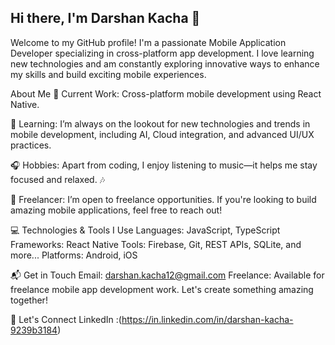 ## Hi there, I'm Darshan Kacha 👋
Welcome to my GitHub profile! I'm a passionate Mobile Application Developer specializing in cross-platform app development. I love learning new technologies and am constantly exploring innovative ways to enhance my skills and build exciting mobile experiences.

About Me
🔨 Current Work: Cross-platform mobile development using React Native.

🌱 Learning: I’m always on the lookout for new technologies and trends in mobile development, including AI, Cloud integration, and advanced UI/UX practices.

🎧 Hobbies: Apart from coding, I enjoy listening to music—it helps me stay focused and relaxed. 🎶

💼 Freelancer: I’m open to freelance opportunities. If you're looking to build amazing mobile applications, feel free to reach out!

💻 Technologies & Tools I Use
Languages: JavaScript, TypeScript
Frameworks: React Native
Tools: Firebase, Git, REST APIs, SQLite, and more...
Platforms: Android, iOS

📬 Get in Touch
Email: darshan.kacha12@gmail.com
Freelance: Available for freelance mobile app development work. Let's create something amazing together!

🌟 Let's Connect
LinkedIn :(https://in.linkedin.com/in/darshan-kacha-9239b3184)



<!--
**kachadarshan/kachadarshan** is a ✨ _special_ ✨ repository because its `README.md` (this file) appears on your GitHub profile.

Here are some ideas to get you started:

- 🔭 I’m currently working on ...
- 🌱 I’m currently learning ...
- 👯 I’m looking to collaborate on ...
- 🤔 I’m looking for help with ...
- 💬 Ask me about ...
- 📫 How to reach me: ...
- 😄 Pronouns: ...
- ⚡ Fun fact: ...
-->
